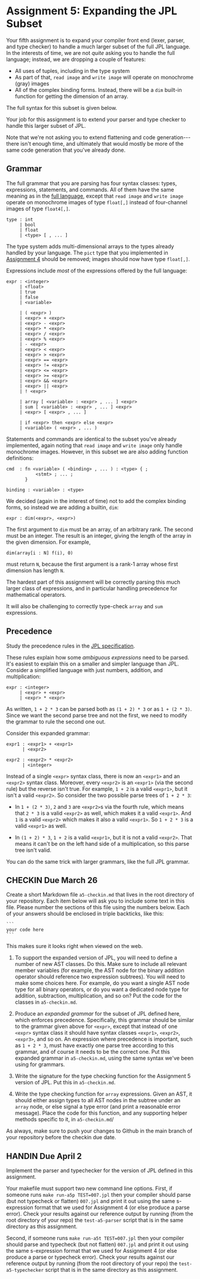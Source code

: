 # Assignment 5: Expanding the JPL Subset

Your fifth assignment is to expand your compiler front end (lexer,
parser, and type checker) to handle a much larger subset of the full
JPL language. In the interests of time, we are not _quite_ asking you
to handle the full language; instead, we are dropping a couple of
features:

- All uses of tuples, including in the type system
- As part of that, `read image` and `write image` will operate on
  monochrome (gray) images
- All of the complex binding forms. Instead, there will be a `dim`
  built-in function for getting the dimension of an array.

The full syntax for this subset is given below.

Your job for this assignment is to extend your parser and type checker
to handle this larger subset of JPL.

Note that we're not asking you to extend flattening and code
generation---there isn't enough time, and ultimately that would mostly
be more of the same code generation that you've already done.

Grammar
-------

The full grammar that you are parsing has four syntax classes: types,
expressions, statements, and commands. All of them have the same
meaning as in the [full language](../spec.md), except that `read
image` and `write image` operate on monochrome images of type
`float[,]` instead of four-channel images of type `float4[,]`.

```
type : int
     | bool
     | float
     | <type> [ , ... ]
```

The type system adds multi-dimensional arrays to the types already
handled by your language. The `pict` type that you implemented in
[Assignment 4](../assignment4/README.md) should be removed; images
should now have type `float[,]`.

Expressions include _most_ of the expressions offered by the full
language:

```
expr : <integer>
     | <float>
     | true
     | false
     | <variable>

     | ( <expr> )
     | <expr> + <expr>
     | <expr> - <expr>
     | <expr> * <expr>
     | <expr> / <expr>
     | <expr> % <expr>
     | - <expr>
     | <expr> < <expr>
     | <expr> > <expr>
     | <expr> == <expr>
     | <expr> != <expr>
     | <expr> <= <expr>
     | <expr> >= <expr>
     | <expr> && <expr>
     | <expr> || <expr>
     | ! <expr>

     | array [ <variable> : <expr> , ... ] <expr>
     | sum [ <variable> : <expr> , ... ] <expr>
     | <expr> [ <expr> , ... ]

     | if <expr> then <expr> else <expr>
     | <variable> ( <expr> , ... )
```

Statements and commands are identical to the subset you've already
implemented, again noting that `read image` and `write image` only
handle monochrome images. However, in this subset we are also adding
function definitions:

```
cmd  : fn <variable> ( <binding> , ... ) : <type> { ;
           <stmt> ; ... ;
       }
    
binding : <variable> : <type>
```

We decided (again in the interest of time) not to add the complex
binding forms, so instead we are adding a builtin, `dim`:

```
expr : dim(<expr>, <expr>)
```

The first argument to `dim` must be an array, of an arbitrary rank.
The second must be an integer. The result is an integer, giving the
length of the array in the given dimension. For example,

    dim(array[i : N] f(i), 0)

must return `N`, because the first argument is a rank-1 array whose
first dimension has length `N`.

The hardest part of this assignment will be correctly parsing this
much larger class of expressions, and in particular handling
precedence for mathematical operators.

It will also be challenging to correctly type-check `array` and `sum`
expressions.

Precedence
----------

Study the precedence rules in the [JPL specification](../spec.md).

These rules explain how some *ambiguous expressions* need to be
parsed. It's easiest to explain this on a smaller and simpler language
than JPL. Consider a simplified language with just numbers, addition,
and multiplication:

```
expr : <integer>
     | <expr> + <expr>
     | <expr> * <expr>
```

As written, `1 + 2 * 3` can be parsed both as `(1 + 2) * 3` or as `1 +
(2 * 3)`. Since we want the second parse tree and not the first, we
need to modify the grammar to rule the second one out.

Consider this expanded grammar:

```
expr1 : <expr1> + <expr1>
      | <expr2>

expr2 : <expr2> * <expr2>
      | <integer>
```

Instead of a single `<expr>` syntax class, there is now an `<expr1>`
and an `<expr2>` syntax class. Moreover, every `<expr2>` is an
`<expr1>` (via the second rule) but the reverse isn't true. For
example, `1 + 2` is a valid `<expr1>`, but it isn't a valid `<expr2>`.
So consider the two possible parse trees of `1 + 2 * 3`:

- In `1 + (2 * 3)`, `2` and `3` are `<expr2>`s via the fourth rule,
  which means that `2 * 3` is a valid `<expr2>` as well, which makes
  it a valid `<expr1>`. And `1` is a valid `<expr2>` which makes it
  also a valid `<expr1>`. So `1 + 2 * 3` is a valid `<expr1>` as well.
  
- In `(1 + 2) * 3`, `1 + 2` is a valid `<expr1>`, but it is not a
  valid `<expr2>`. That means it can't be on the left hand side of a
  multiplication, so this parse tree isn't valid.

You can do the same trick with larger grammars, like the full JPL grammar.

## CHECKIN Due March 26

Create a short Markdown file `a5-checkin.md` that lives in the root
directory of your repository. Each item below will ask you to include
some text in this file. Please number the sections of this file using
the numbers below. Each of your answers should be enclosed in triple
backticks, like this:

    ```
    your code here
    ```

This makes sure it looks right when viewed on the web.

1. To support the expanded version of JPL, you will need to define a
   number of new AST classes. Do this. Make sure to include all
   relevant member variables (for example, the AST node for the binary
   addition operator should reference two expression subtrees).  You
   will need to make some choices here. For example, do you want a
   single AST node type for all binary operators, or do you want a
   dedicated node type for addition, subtraction, multiplication,
   and so on? Put the code for the classes in `a5-checkin.md`.

2. Produce an _expanded grammar_ for the subset of JPL defined here,
   which enforces precedence. Specifically, this grammar should be
   similar to the grammar given above for `<expr>`, except that
   instead of one `<expr>` syntax class it should have syntax classes
   `<expr1>`, `<expr2>`, `<expr3>`, and so on. An expression where
   precedence is important, such as `1 + 2 * 3`, must have exactly one
   parse tree according to this grammar, and of course it needs to be
   the correct one. Put this expanded grammar in `a5-checkin.md`,
   using the same syntax we've been using for grammars.

3. Write the signature for the type checking function for the
   Assignment 5 version of JPL. Put this in `a5-checkin.md`.

4. Write the type checking function for `array` expressions. Given an
   AST, it should either assign types to all AST nodes in the subtree
   under an `array` node, or else signal a type error (and print a
   reasonable error message). Place the code for this function,
   and any supporting helper methods specific to it, in `a5-checkin.md`/

As always, make sure to push your changes to Github in the main branch
of your repository before the checkin due date.

## HANDIN Due April 2

Implement the parser and typechecker for the version of JPL defined
in this assignment.

Your makefile must support two new command line options. First, if
someone runs `make run-a5p TEST=007.jpl` then your compiler should
parse (but not typecheck or flatten) `007.jpl` and print it out using
the same s-expression format that we used for Assignment 4 (or else
produce a parse error). Check your results against our reference
output by running (from the root directory of your repo) the
`test-a5-parser` script that is in the same directory as this
assignment.

Second, if someone runs `make run-a5t TEST=007.jpl` then your compiler
should parse and typecheck (but not flatten) `007.jpl` and print it
out using the same s-expression format that we used for Assignment 4
(or else produce a parse or typecheck error). Check your results
against our reference output by running (from the root directory of
your repo) the `test-a5-typechecker` script that is in the same
directory as this assignment.
